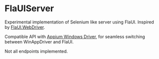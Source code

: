 # FlaUIServer

Experimental implementation of Selenium like server using FlaUI. Inspired by [FlaUI.WebDriver](https://github.com/FlaUI/FlaUI.WebDriver).

Compatible API with [Appium Windows Driver](https://github.com/appium/appium-windows-driver), for seamless switching between WinAppDriver and FlaUI.

Not all endpoints implemented.

